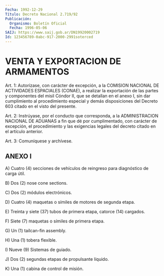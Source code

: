 ```yaml
---
Fecha: 1992-12-29
Título: Decreto Nacional 2.719/92
Publicación:
  Organismo: Boletín Oficial
  Fecha: 1996-05-06
SAIJ: https://www.saij.gob.ar/DN19920002719
Id: 123456789-0abc-917-2000-2991soterced
---
```

# VENTA Y EXPORTACION DE ARMAMENTOS

<a id="1"></a>
Art. 1: Autorízase, con  carácter  de excepción, a la COMISION NACIONAL  DE  ACTIVIDADES  ESPACIALES  (CONAE), a  realizar  la exportación de las partes y componentes del misil Cóndor II, que se detallan  en  el  anexo  I,  sin  dar cumplimiento al procedimiento especial y demás disposiciones del  Decreto  603 citado en el visto del presente.

<a id="2"></a>
Art. 2: Instrúyase, por el conducto que corresponda, a la ADMINISTRACION NACIONAL DE ADUANAS a fin que dé  por cumplimentado, con  carácter  de  excepción,  el  procedimiento  y las  exigencias legales del decreto citado en el artículo anterior.

<a id="3"></a>
Art. 3: Comuníquese y archívese.

## ANEXO I

<a id="1"></a>
A)  Cuatro (4) secciones de vehículos de reingreso para diagnóstico de carga útil.

B) Dos (2) nose cone sections.

C) Dos (2) módulos electrónicos.

D) Cuatro  (4)  maquetas  o  símiles  de  motores  de segunda etapa.

E)  Treinta  y  siete  (37)  tubos  de primera etapa, catorce  (14) cargados.

F) Siete (7) maquetas o símiles de primera etapa.

G) Un (1) tailcan-fin assembly.

H) Una (1) tobera flexible.

I) Nueve (9) Sistemas de guiado.

J) Dos (2) segundas etapas de propulsante líquido.

K) Una (1) cabina de control de misión.